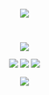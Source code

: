 
<p align="center" dir="auto"> 
<img src="https://komarev.com/ghpvc/?username=deanholic&style=plastic&label=stalkers&color=000000">
</p> ‎ ‎ 
<p align="center" dir="auto"><a target="_blank" rel="noopener noreferrer nofollow" href=><img src="https://i.postimg.cc/GmTBKcCd/10c4f649df2c70a691807847364b73b6.gif" style="max-width: 100%;"></a>
</p>
<p align="center" dir="auto">
  <img src="https://64.media.tumblr.com/57ebcc5c5f3ae5be8fe119185747fa18/3a6a92c589db8304-ae/s250x400/9a8f74d48c34a2dc77430f49d3c98f0ffaaa37f5.gifv"> <img src="https://64.media.tumblr.com/bec6de09c5bb6d4b6b8356ebcc3a0c6a/5dc472efbde103ef-5f/s250x400/554c1ece1a397ebdd6f04356bc9a08d78b4a451a.gifv"> <img src="https://64.media.tumblr.com/7e2bc65e388f7ec2f8fa9b7b62197666/49e04e68c10a53a0-50/s250x400/7f711ea6b5c4893725a36d677e42de073934ad82.gifv">
</p>
<p align="center" dir="auto">
<img src="https://spotify-github-profile.kittinanx.com/api/view?uid=3144t4e3cclfn2vqfpxbzp5hkqga&cover_image=true&theme=natemoo-re&show_offline=false&background_color=121212&interchange=false&bar_color=334833&bar_color_cover=false)](https://github.com/kittinan/spotify-github-profile)" style="max-width: 100%;"></a>
<p align="center" dir="auto"> 

</p>
